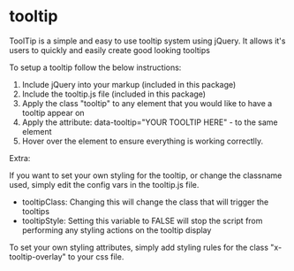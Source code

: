 tooltip
=======

ToolTip is a simple and easy to use tooltip system using jQuery. It allows it's users to quickly and easily create good looking tooltips

To setup a tooltip follow the below instructions:

1. Include jQuery into your markup (included in this package)
2. Include the tooltip.js file (included in this package)
3. Apply the class "tooltip" to any element that you would like to have a tooltip appear on
4. Apply the attribute: data-tooltip="YOUR TOOLTIP HERE" - to the same element
5. Hover over the element to ensure everything is working correctlly.

Extra:

If you want to set your own styling for the tooltip, or change the classname used, simply edit the config vars in the tooltip.js file.

- tooltipClass: Changing this will change the class that will trigger the tooltips
- tooltipStyle: Setting this variable to FALSE will stop the script from performing any styling actions on the tooltip display

To set your own styling attributes, simply add styling rules for the class "x-tooltip-overlay" to your css file.